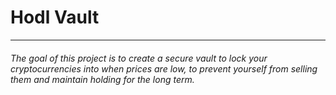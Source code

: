 # Hodl Vault
---
###### The goal of this project is to create a secure vault to lock your cryptocurrencies into when prices are low, to prevent yourself from selling them and maintain holding for the long term.